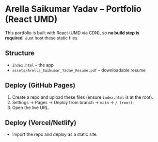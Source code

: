 # Arella Saikumar Yadav – Portfolio (React UMD)

This portfolio is built with React (UMD via CDN), so **no build step is required**. Just host these static files.

## Structure
- `index.html` – the app
- `assets/Arella_Saikumar_Yadav_Resume.pdf` – downloadable resume

## Deploy (GitHub Pages)
1. Create a repo and upload these files (ensure `index.html` is at the root).
2. Settings → Pages → Deploy from branch → `main` → `/ (root)`.
3. Open the live URL.

## Deploy (Vercel/Netlify)
- Import the repo and deploy as a static site.
